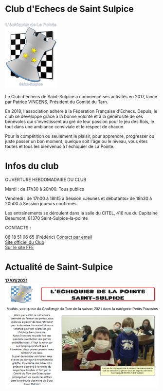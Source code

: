 # Club d'Echecs de Saint Sulpice
<img src="../logo_club_stsul_3.JPG" alt="" />

Le Club d'échecs de Saint-Sulpice a commencé ses activités en 2017, lancé par Patrice VINCENS, Président du Comité du Tarn. 

En 2018, l'association adhère à la Fédération Française d'Echecs. Depuis, le club se développe grâce à la bonne volonté et à la générosité de ses bénévoles qui s'investissent au gré de leur passion pour le jeu des Rois, le tout dans une ambiance conviviale et le respect de chacun.

Pour la compétition ou seulement le plaisir, pour apprendre, progresser ou juste passer un bon moment, quelque soit l'âge ou le niveau, vous êtes toutes et tous les bienvenus à l'échiquier de La Pointe.

# Infos du club

OUVERTURE HEBDOMADAIRE DU CLUB

Mardi : de 17h30 à 20h00. Tous publics

Vendredi : 	de 17h00 à 18h15 à Session «Jeunes et débutants»
		de 18h30 à 20h00 à Session joueurs confirmés.

Les entraînements se déroulent dans la salle du CITEL, 416 rue du Capitaine Beaumont, 81370 Saint-Sulpice-la-pointe

CONTACTS : 
<p>
	<a> 06 18 51 06 65 (Frédéric)</a>	
	<a href="mailto:echecs81380@gmail.com"> Contact par email</a><br>
	<a href="http://echiquierdelapointe-saintsulpice.fr/index.php">Site officiel du Club</a><br>
	<a href="http://www.echecs.asso.fr/FicheClub.aspx?Ref=3077">Sur le site FFE</a><br>
</p>

# Actualité de Saint-Sulpice
<b><u>17/01/2021</b></u><br>
<img src="../actu_17janv.png" alt="" />
